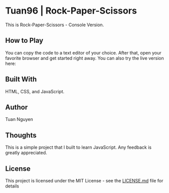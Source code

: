 # Tuan96 | Rock-Paper-Scissors

This is Rock-Paper-Scissors - Console Version. 

## How to Play

You can copy the code to a text editor of your choice. After that, open your favorite browser and get started right away.
You can also try the live version here: 

## Built With

HTML, CSS, and JavaScript. 

## Author

Tuan Nguyen

## Thoughts

This is a simple project that I built to learn JavaScript. Any feedback is greatly appreciated. 

## License

This project is licensed under the MIT License - see the [LICENSE.md](LICENSE.md) file for details

